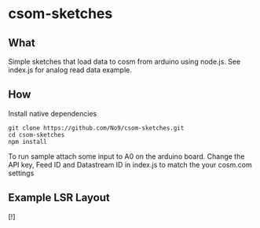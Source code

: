 # csom-sketches

## What
Simple sketches that load data to cosm from arduino using node.js. 
See index.js for analog read data example. 

## How

Install native dependencies

```
git clone https://github.com/No9/csom-sketches.git
cd csom-sketches
npm install
```

To run sample attach some input to A0 on the arduino board. 
Change the API key, Feed ID	and Datastream ID in index.js to match the your cosm.com settings

## Example LSR Layout
[!]



